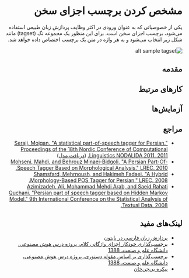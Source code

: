 <div dir=rtl>

# مشخص کردن برچسب اجزای سخن
یکی از خصوصیاتی که به عنوان ورودی در اکثر وظایف پردازش زبان طبیعی استفاده می‌شود، برچسب اجزای سخن است. برای این منظور یک مجموعه تگ (tagset) مانند شکل زیر انتخاب می‌شود و به هر واژه در متن یک برچسب اختصاص داده خواهد شد.

![alt sample tagset](http://fumblog.um.ac.ir/gallery/249/Taggset.jpg)

## مقدمه

## کارهای مرتبط

## آزمایش‌ها

## مراجع
+ [Seraji, Mojgan. "A statistical part-of-speech tagger for Persian." Proceedings of the 18th Nordic Conference of Computational Linguistics NODALIDA 2011. 2011.](http://uu.diva-portal.org/smash/get/diva2:421097/FULLTEXT02) ([دریافت مدل](http://stp.lingfil.uu.se/~mojgan/tagper.html))
+ [Mohseni, Mahdi, and Behrouz Minaei-Bidgoli. "A Persian Part-Of-Speech Tagger Based on Morphological Analysis." LREC. 2010.](http://www.lrec-conf.org/proceedings/lrec2010/pdf/107_Paper.pdf)
+ [Shamsfard, Mehrnoush, and Hakimeh Fadaei. "A Hybrid Morphology-Based POS Tagger for Persian." LREC. 2008.](http://www.lrec-conf.org/proceedings/lrec2008/pdf/875_paper.pdf)
+ [Azimizadeh, Ali, Mohammad Mehdi Arab, and Saeid Rahati Quchani. "Persian part of speech tagger based on Hidden Markov Model." 9th International Conference on the Statistical Analysis of Textual Data. 2008.](http://lexicometrica.univ-paris3.fr/jadt/jadt2008/pdf/azimizadeh-arab-quchani.pdf)

## لینک‌های مفید
+ [پردازش زبان فارسی در پایتون](http://www.sobhe.ir/hazm)
+ [برچسب‌گذاری خودکار اجزای واژگانی کلام، پروژه درس هوش مصنوعی، دانشگاه علم و صنعت، 1388](http://bayanbox.ir/id/7261204785026299944?download)
+ [برچسب‌گذاری بر اساس مقوله دستوری، پروژه درس هوش مصنوعی، دانشگاه علم و صنعت، 1388](http://bayanbox.ir/id/7069998416872188020?download)
+ [پیکره بی‌جن‌خان](http://ece.ut.ac.ir/dbrg/bijankhan/)
